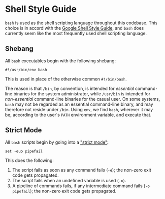 # Shell Style Guide

`bash` is used as the shell scripting language throughout this
codebase. This choice is in accord with the [Google Shell Style
Guide](https://google.github.io/styleguide/shell.xml), and `bash` does
currently seem like the most frequently used shell scripting language.

## Shebang

All `bash` executables begin with the following shebang:

```
#!/usr/bin/env bash
```

This is used in place of the otherwise common `#!/bin/bash`.

The reason is that `/bin`, by convention, is intended for _essential_
command-line binaries for the system administrator, while `/usr/bin`
is intended for _non-essential_ command-line binaries for the casual
user. On some systems, `bash` may not be regarded as an essential
command-line binary, and may therefore not reside under `/bin`. Using
`env`, we find `bash`, wherever it may be, according to the user's
`PATH` environment variable, and execute that.

## Strict Mode

All `bash` scripts begin by going into a ["strict
mode"](http://redsymbol.net/articles/unofficial-bash-strict-mode/):

```
set -euo pipefail
```

This does the following:

  1. The script fails as soon as any command fails (`-e`); the
     non-zero exit code gets propagated.
  2. The script fails when an undefined variable is used (`-u`).
  3. A pipeline of commands fails, if any intermediate command fails
     (`-o pipefail`); the non-zero exit code gets propagated.
